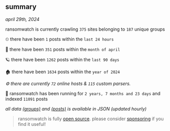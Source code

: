 
## summary
_april 29th, 2024_

ransomwatch is currently crawling `375` sites belonging to `187` unique groups

⏲ there have been `1` posts within the `last 24 hours`

🦈 there have been `351` posts within the `month of april`

🪐 there have been `1262` posts within the `last 90 days`

🏚 there have been `1634` posts within the `year of 2024`

_⚙️ there are currently `72` online hosts & `115` custom parsers._

🦕 ransomwatch has been running for `2 years, 7 months and 23 days` and indexed `11091` posts

_all data  [(groups)](http://ransomwhat.telemetry.ltd/groups) and [(posts)](http://ransomwhat.telemetry.ltd/posts) is available in JSON (updated hourly)_

> ransomwatch is fully [open source](https://github.com/joshhighet/ransomwatch#ransomwatch--). please consider [sponsoring](https://github.com/sponsors/joshhighet) if you find it useful!
